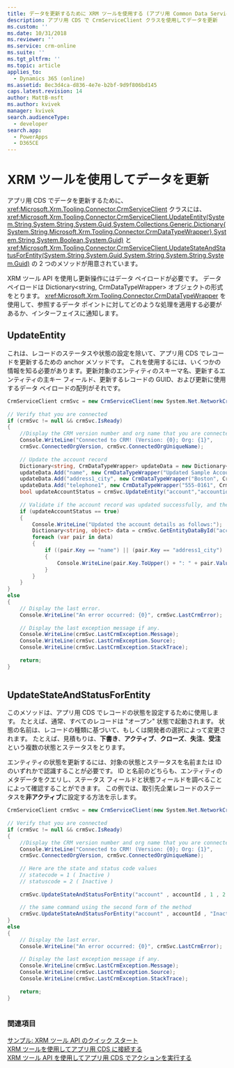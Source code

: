 ```yaml
---
title: データを更新するために XRM ツールを使用する (アプリ用 Common Data Service)| Microsoft Docs
description: アプリ用 CDS で CrmServiceClient クラスを使用してデータを更新
ms.custom: ''
ms.date: 10/31/2018
ms.reviewer: ''
ms.service: crm-online
ms.suite: ''
ms.tgt_pltfrm: ''
ms.topic: article
applies_to:
  - Dynamics 365 (online)
ms.assetid: 8ec3d4ca-d836-4e7e-b2bf-9d9f806bd145
caps.latest.revision: 14
author: MattB-msft
ms.author: kvivek
manager: kvivek
search.audienceType:
  - developer
search.app:
  - PowerApps
  - D365CE
---
```

# <a name="use-xrm-tooling-to-update-data"></a>XRM ツールを使用してデータを更新

アプリ用 CDS でデータを更新するために、<xref:Microsoft.Xrm.Tooling.Connector.CrmServiceClient> クラスには、<xref:Microsoft.Xrm.Tooling.Connector.CrmServiceClient.UpdateEntity(System.String,System.String,System.Guid,System.Collections.Generic.Dictionary{System.String,Microsoft.Xrm.Tooling.Connector.CrmDataTypeWrapper},System.String,System.Boolean,System.Guid)> と <xref:Microsoft.Xrm.Tooling.Connector.CrmServiceClient.UpdateStateAndStatusForEntity(System.String,System.Guid,System.String,System.String,System.Guid)> の 2 つのメソッドが用意されています。  
  
XRM ツール API を使用し更新操作にはデータ ペイロードが必要です。 データ ペイロードは Dictionary\<string, CrmDataTypeWrapper> オブジェクトの形式をとります。 <xref:Microsoft.Xrm.Tooling.Connector.CrmDataTypeWrapper> を使用して、参照するデータ ポイントに対してどのような処理を適用する必要があるか、インターフェイスに通知します。  
  
## <a name="updateentity"></a>UpdateEntity  

これは、レコードのステータスや状態の設定を除いて、アプリ用 CDS でレコードを更新するための anchor メソッドです。 これを使用するには、いくつかの情報を知る必要があります。更新対象のエンティティのスキーマ名、更新するエンティティの主キー フィールド、更新するレコードの GUID、および更新に使用するデータ ペイロードの配列がそれです。  
  
```csharp  
CrmServiceClient crmSvc = new CrmServiceClient(new System.Net.NetworkCredential("<UserName>", "<Password>", “<Domain>”),"<Server>", "<Port>", "<OrgName>");  
  
// Verify that you are connected  
if (crmSvc != null && crmSvc.IsReady)  
{  
    //Display the CRM version number and org name that you are connected to  
    Console.WriteLine("Connected to CRM! (Version: {0}; Org: {1}",   
    crmSvc.ConnectedOrgVersion, crmSvc.ConnectedOrgUniqueName);  
  
    // Update the account record  
    Dictionary<string, CrmDataTypeWrapper> updateData = new Dictionary<string, CrmDataTypeWrapper>();  
    updateData.Add("name", new CrmDataTypeWrapper("Updated Sample Account Name", CrmFieldType.String));  
    updateData.Add("address1_city", new CrmDataTypeWrapper("Boston", CrmFieldType.String));  
    updateData.Add("telephone1", new CrmDataTypeWrapper("555-0161", CrmFieldType.String));   
    bool updateAccountStatus = crmSvc.UpdateEntity("account","accountid",_accountId,updateData);  
  
    // Validate if the account record was updated successfully, and then display the updated information  
    if (updateAccountStatus == true)  
    {  
        Console.WriteLine("Updated the account details as follows:");  
        Dictionary<string, object> data = crmSvc.GetEntityDataById("account", accountId, null);  
        foreach (var pair in data)  
        {  
            if ((pair.Key == "name") || (pair.Key == "address1_city") || (pair.Key == "telephone1"))  
            {  
                Console.WriteLine(pair.Key.ToUpper() + ": " + pair.Value);  
            }  
        }  
    }  
}  
else  
{  
    // Display the last error.  
    Console.WriteLine("An error occurred: {0}", crmSvc.LastCrmError);  
  
    // Display the last exception message if any.  
    Console.WriteLine(crmSvc.LastCrmException.Message);  
    Console.WriteLine(crmSvc.LastCrmException.Source);  
    Console.WriteLine(crmSvc.LastCrmException.StackTrace);  
  
    return;  
}  
  
```  
  
## <a name="updatestateandstatusforentity"></a>UpdateStateAndStatusForEntity 
 
このメソッドは、アプリ用 CDS でレコードの状態を設定するために使用します。 たとえば、通常、すべてのレコードは "オープン" 状態で起動されます。 状態の名前は、レコードの種類に基づいて、もしくは開発者の選択によって変更されます。 たとえば、見積もりは、**下書き**、**アクティブ**、**クローズ**、**失注**、**受注**という複数の状態とステータスをとります。  
  
<!-- TODO:
> [!TIP]
>  You can use the OptionSets.cs file in the SDK\SampleCode\CS\HelperCode folder of the SDK download package to view and use the global option sets available for various entities in CDS for Apps. For more information about global option sets, see [Customize Global Option Sets](../org-service/customize-global-option-sets.md).   -->
  
エンティティの状態を更新するには、対象の状態とステータスを名前または ID のいずれかで認識することが必要です。 ID と名前のどちらも、エンティティのメタデータをクエリし、ステータス フィールドと状態フィールドを調べることによって確認することができます。 この例では、取引先企業レコードのステータスを**非アクティブ**に設定する方法を示します。  
  
```csharp  
CrmServiceClient crmSvc = new CrmServiceClient(new System.Net.NetworkCredential("<UserName>", "<Password>", “<Domain>”),"<Server>", "<Port>", "<OrgName>");  
  
// Verify that you are connected  
if (crmSvc != null && crmSvc.IsReady)  
{   
    //Display the CRM version number and org name that you are connected to  
    Console.WriteLine("Connected to CRM! (Version: {0}; Org: {1}",  
    crmSvc.ConnectedOrgVersion, crmSvc.ConnectedOrgUniqueName);  
  
    // Here are the state and status code values  
    // statecode = 1 ( Inactive )   
    // statuscode = 2 ( Inactive )   
  
    crmSvc.UpdateStateAndStatusForEntity("account" , accountId , 1 , 2 );  
  
    // the same command using the second form of the method  
    crmSvc.UpdateStateAndStatusForEntity("account" , accountId , "Inactive" , "Inactive");  
}  
else  
{  
    // Display the last error.  
    Console.WriteLine("An error occurred: {0}", crmSvc.LastCrmError);  
  
    // Display the last exception message if any.  
    Console.WriteLine(crmSvc.LastCrmException.Message);  
    Console.WriteLine(crmSvc.LastCrmException.Source);  
    Console.WriteLine(crmSvc.LastCrmException.StackTrace);  
  
    return;  
}  
  
```  
  
### <a name="see-also"></a>関連項目  

[サンプル: XRM ツール API のクイック スタート](sample-quick-start-xrm-tooling-api.md)<br />
[XRM ツールを使用してアプリ用 CDS に接続する](use-crmserviceclient-constructors-connect.md)<br />
[XRM ツール API を使用してアプリ用 CDS でアクションを実行する](use-xrm-tooling-execute-actions.md)<br />
<!-- TODO:
[Work with attribute metadata](../org-service/work-attribute-metadata.md) -->
